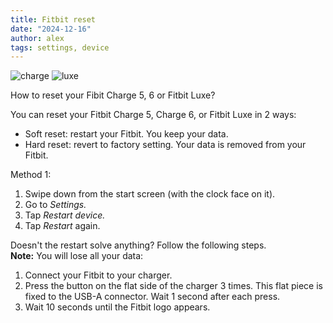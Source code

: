 ```yaml
---
title: Fitbit reset
date: "2024-12-16"
author: alex
tags: settings, device
---
```

![charge]({static}/images/2024/fitbit-charge.png)
![luxe]({static}/images/2024/fitbit-luxe.png)


How to reset your Fibit Charge 5, 6 or Fitbit Luxe?

You can reset your Fitbit Charge 5, Charge 6, or Fitbit Luxe in 2 ways:

* Soft reset: restart your Fitbit. You keep your data.
* Hard reset: revert to factory setting. Your data is removed from your Fitbit.

Method 1:

1. Swipe down from the start screen (with the clock face on it).
2. Go to _Settings._
3. Tap _Restart device._
4. Tap _Restart_ again.

Doesn't the restart solve anything? Follow the following steps.\
**Note:** You will lose all your data:

1. Connect your Fitbit to your charger.
2. Press the button on the flat side of the charger 3 times. This flat piece is fixed to
   the USB-A connector. Wait 1 second after each press.
3. Wait 10 seconds until the Fitbit logo appears.


